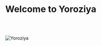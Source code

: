 <h1>Welcome to Yoroziya</h1>
<br><br>

![Yoroziya](https://github.com/AhmedAishan/Yoroziya/assets/121613744/f5a232a9-09e6-4b33-af53-f813b41bb564)
